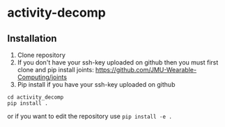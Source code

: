 # activity-decomp
## Installation
1. Clone repository
2. If you don't have your ssh-key uploaded on github then you must first clone and pip install joints: https://github.com/JMU-Wearable-Computing/joints
3. Pip install if you have your ssh-key uploaded on github 
```
cd activity_decomp
pip install .
```
or if you want to edit the repository use `pip install -e .`